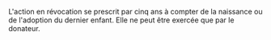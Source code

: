   
 L'action en révocation se prescrit par cinq ans à compter de la naissance ou de l'adoption du dernier enfant. Elle ne peut être exercée que par le donateur.  

  
